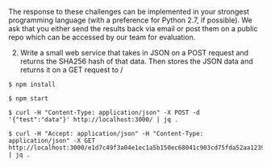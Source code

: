 The response to these challenges can be implemented in your strongest programming language (with a preference for Python 2.7, if possible).  We ask that you either send the results back via email or post them on a public repo which can be accessed by our team for evaluation.

2. Write a small web service that takes in JSON on a POST request and returns the SHA256 hash of that data.  Then stores the JSON data and returns it on a GET request to /<hash>


```
$ npm install
```

```
$ npm start
```

```
$ curl -H "Content-Type: application/json" -X POST -d '{"test":"data"}' http://localhost:3000/ | jq .
```

```
$ curl -H "Accept: application/json" -H "Content-Type: application/json" -X GET http://localhost:3000/e1d7c49f3a04e1ec1a5b150ec68041c903cd75fda52aa1239fd586439ef1154b | jq .
```
